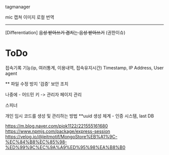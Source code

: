tagmanager


mic
캡쳐 이미지 로컬 번역

---

[Differentiation]
~~음성 받아쓰기
겹치는 음성 받아쓰기~~ (권한이슈)


# ToDo

접속기록 기능(ip, 여러통계, 이용내역, 접속유지시간) Timestamp, IP Address, User agent


** 파일 수정 방지 '검증' 보안 조치

나중에 - 어드민 키 -> 관리자 페이지 관리

스피너

개인 임시 코드를 생성 및 관리하는 방법
**uuid 생성 체계 - 인증 시스템, last DB

https://m.blog.naver.com/pjok1122/221555161680
https://www.npmjs.com/package/express-session
https://velog.io/@leitmotif/MongoStore%EB%A1%9C-%EC%84%B8%EC%85%98-%ED%99%9C%EC%9A%A9%ED%95%98%EA%B8%B0


